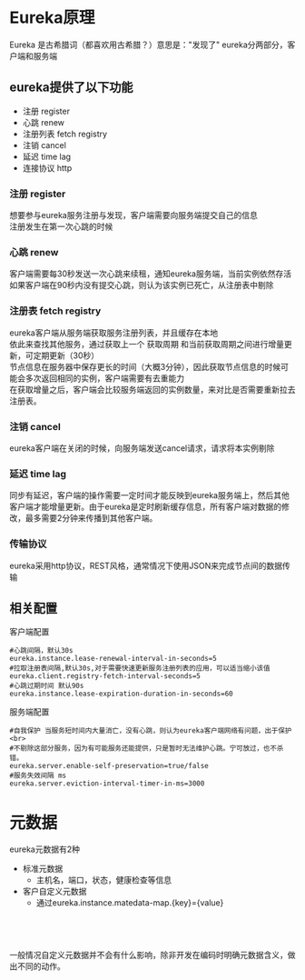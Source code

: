 # Eureka原理
Eureka 是古希腊词（都喜欢用古希腊？）意思是："发现了"
eureka分两部分，客户端和服务端
## eureka提供了以下功能
- 注册 register
- 心跳 renew
- 注册列表 fetch registry
- 注销 cancel
- 延迟 time lag
- 连接协议 http
### 注册 register
想要参与eureka服务注册与发现，客户端需要向服务端提交自己的信息<br>
注册发生在第一次心跳的时候
### 心跳 renew
客户端需要每30秒发送一次心跳来续租，通知eureka服务端，当前实例依然存活<br>
如果客户端在90秒内没有提交心跳，则认为该实例已死亡，从注册表中剔除
### 注册表 fetch registry
eureka客户端从服务端获取服务注册列表，并且缓存在本地<br>
依此来查找其他服务，通过获取上一个 获取周期 和当前获取周期之间进行增量更新，可定期更新（30秒）<br>
节点信息在服务器中保存更长的时间（大概3分钟），因此获取节点信息的时候可能会多次返回相同的实例，客户端需要有去重能力
<br>在获取增量之后，客户端会比较服务端返回的实例数量，来对比是否需要重新拉去注册表。
### 注销 cancel
eureka客户端在关闭的时候，向服务端发送cancel请求，请求将本实例剔除
### 延迟 time lag
同步有延迟，客户端的操作需要一定时间才能反映到eureka服务端上，然后其他客户端才能增量更新。由于eureka是定时刷新缓存信息，所有客户端对数据的修改，最多需要2分钟来传播到其他客户端。
### 传输协议
eureka采用http协议，REST风格，通常情况下使用JSON来完成节点间的数据传输


## 相关配置
客户端配置
```properties
#心跳间隔，默认30s
eureka.instance.lease-renewal-interval-in-seconds=5
#拉取注册表间隔,默认30s,对于需要快速更新服务注册列表的应用，可以适当缩小该值
eureka.client.registry-fetch-interval-seconds=5
#心跳过期时间 默认90s
eureka.instance.lease-expiration-duration-in-seconds=60
```
服务端配置
```properties
#自我保护 当服务短时间内大量消亡，没有心跳，则认为eureka客户端网络有问题，出于保护<br>
#不剔除这部分服务，因为有可能服务还能提供，只是暂时无法维护心跳。宁可放过，也不杀错。
eureka.server.enable-self-preservation=true/false
#服务失效间隔 ms
eureka.server.eviction-interval-timer-in-ms=3000
```


# 元数据
eureka元数据有2种
- 标准元数据 
    - 主机名，端口，状态，健康检查等信息
- 客户自定义元数据
    - 通过eureka.instance.matedata-map.{key}={value}
## <br>
一般情况自定义元数据并不会有什么影响，除非开发在编码时明确元数据含义，做出不同的动作。

    
 